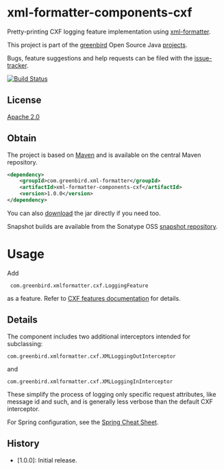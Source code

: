 # xml-formatter-components-cxf
Pretty-printing CXF logging feature implementation using [xml-formatter].

This project is part of the [greenbird] Open Source Java [projects].

Bugs, feature suggestions and help requests can be filed with the [issue-tracker].

[![Build Status][build-badge]][build-link]

## License
[Apache 2.0]

## Obtain
The project is based on [Maven] and is available on the central Maven repository.

```xml
<dependency>
    <groupId>com.greenbird.xml-formatter</groupId>
    <artifactId>xml-formatter-components-cxf</artifactId>
    <version>1.0.0</version>
</dependency>
```

You can also [download] the jar directly if you need too.

Snapshot builds are available from the Sonatype OSS [snapshot repository].
# Usage
Add 

	 com.greenbird.xmlformatter.cxf.LoggingFeature

as a feature. Refer to [CXF features documentation] for details.

## Details
The component includes two additional interceptors intended for subclassing:

	com.greenbird.xmlformatter.cxf.XMLLoggingOutInterceptor

and

	com.greenbird.xmlformatter.cxf.XMLLoggingInInterceptor

These simplify the process of logging only specific request attributes, like message id and such, and is generally less verbose than the default CXF interceptor.

For Spring configuration, see the [Spring Cheat Sheet].
## History
- [1.0.0]: Initial release.


[greenbird]:           http://greenbird.com/
[issue-tracker]:       https://github.com/greenbird/greenbird-xml-formatter-components/issues
[Apache 2.0]:          http://www.apache.org/licenses/LICENSE-2.0.html
[projects]:            http://greenbird.github.io/
[Maven]:               http://maven.apache.org/
[download]:            http://search.maven.org/#search|ga|1|greenbird-xml-formatter-components
[build-badge]:         https://build.greenbird.com/job/greenbird-xml-formatter-components/badge/icon
[build-link]:          https://build.greenbird.com/job/greenbird-xml-formatter-components/
[snapshot repository]: https://oss.sonatype.org/content/repositories/snapshots/com/greenbird/greenbird-xml-formatter-components
[CXF features documentation]: http://cxf.apache.org/docs/features.html
[xml-formatter]:	   https://github.com/greenbird/xml-formatter-core
[Spring Cheat Sheet]:  ./../spring.cheat.sheet.md